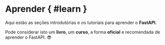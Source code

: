 # Aprender { #learn }

Aqui estão as seções introdutórias e os tutoriais para aprender o **FastAPI**.

Pode considerar isto um **livro**, um **curso**, a forma **oficial** e recomendada de aprender o FastAPI. 😎
